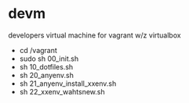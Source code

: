 # devm
developers virtual machine for vagrant w/z virtualbox



* cd /vagrant
* sudo sh 00_init.sh
* sh 10_dotfiles.sh
* sh 20_anyenv.sh
* sh 21_anyenv_install_xxenv.sh
* sh 22_xxenv_wahtsnew.sh


